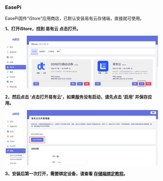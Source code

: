 ### EasePi

EasePi固件“iStore”应用商店，已默认安装易有云存储端，直接就可使用。

**1、打开iStore，找到 易有云 点击打开。**

![png](./easepi/easepi1.jpg)

**2、然后点击 ‘点击打开易有云’，如果服务没有启动，请先点击 ‘启用’ 并保存应用。**

![png](./easepi/easepi2.jpg)

**3、安装后第一次打开，需要绑定设备，请查看 [存储端绑定教程](/zh/guide/linkease_app/bind.md)。**


